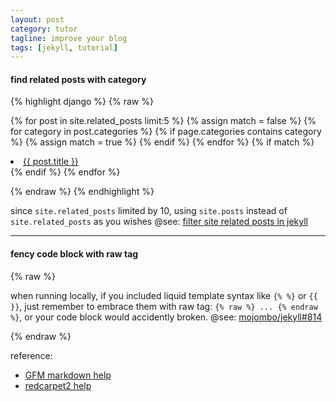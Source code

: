 ```yaml
---
layout: post
category: tutor
tagline: improve your blog
tags: [jekyll, tutorial]
---
```

#### find related posts with category

{% highlight django %}
{% raw %}

{% for post in site.related_posts limit:5 %}
  {% assign match = false %}
  {% for category in post.categories %}
    {% if page.categories contains category %}
      {% assign match = true %}
    {% endif %}
  {% endfor %}
  {% if match %}
    <li><a href="{{ post.url }}">{{ post.title }}</a></li>
  {% endif %}
{% endfor %}

{% endraw %}
{% endhighlight %}

<!--more-->

since `site.related_posts` limited by 10, using `site.posts` instead of `site.related_posts` as you wishes
@see: [filter site related posts in jekyll](http://stackoverflow.com/questions/10906574/filter-site-related-posts-in-jekyll)

---

#### fency code block with raw tag
{% raw %}

when running locally, if you included liquid template syntax like `{% %}` or `{{ }}`, just remember to embrace them with raw tag: <code>{% raw %} ... {% endraw %&#125;</code>, or your code block would accidently broken.
@see: [mojombo/jekyll#814](https://github.com/mojombo/jekyll/issues/814)

{% endraw %}

reference:

+ [GFM markdown help](https://help.github.com/articles/github-flavored-markdown)
+ [redcarpet2 help](https://github.com/vmg/redcarpet/blob/master/README.markdown)

